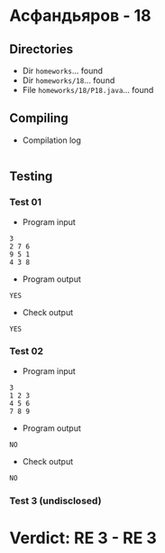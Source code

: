 # Асфандьяров - 18
## Directories
- Dir `homeworks`... found
- Dir `homeworks/18`... found
- File `homeworks/18/P18.java`... found
## Compiling
- Compilation log
```

```
## Testing
### Test 01
- Program input
```
3
2 7 6
9 5 1
4 3 8

```
- Program output
```
YES
```
- Check output
```
YES

```
### Test 02
- Program input
```
3
1 2 3
4 5 6
7 8 9

```
- Program output
```
NO
```
- Check output
```
NO

```
### Test 3 (undisclosed)
# Verdict: **RE 3** - RE 3
